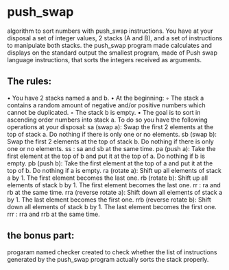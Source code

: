 # push_swap
algorithm to sort numbers with push_swap instructions.
You have at your disposal a set of integer values, 2 stacks (A and B), and a set of instructions
to manipulate both stacks.
the push_swap program made calculates and displays
on the standard output the smallest program, made of Push swap language instructions,
that sorts the integers received as arguments.

## The rules:
• You have 2 stacks named a and b.
• At the beginning:
◦ The stack a contains a random amount of negative and/or positive numbers
which cannot be duplicated.
◦ The stack b is empty.
• The goal is to sort in ascending order numbers into stack a. To do so you have the
following operations at your disposal:
sa (swap a): Swap the first 2 elements at the top of stack a.
Do nothing if there is only one or no elements.
sb (swap b): Swap the first 2 elements at the top of stack b.
Do nothing if there is only one or no elements.
ss : sa and sb at the same time.
pa (push a): Take the first element at the top of b and put it at the top of a.
Do nothing if b is empty.
pb (push b): Take the first element at the top of a and put it at the top of b.
Do nothing if a is empty.
ra (rotate a): Shift up all elements of stack a by 1.
The first element becomes the last one.
rb (rotate b): Shift up all elements of stack b by 1.
The first element becomes the last one.
rr : ra and rb at the same time.
rra (reverse rotate a): Shift down all elements of stack a by 1.
The last element becomes the first one.
rrb (reverse rotate b): Shift down all elements of stack b by 1.
The last element becomes the first one.
rrr : rra and rrb at the same time.

## the bonus part:
progaram named checker  created to check whether the list of instructions generated by the push_swap program actually
sorts the stack properly.
